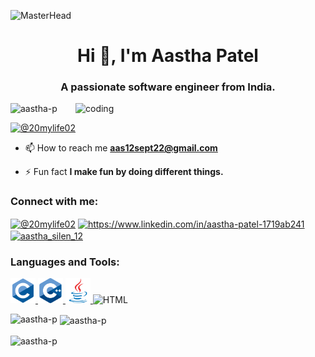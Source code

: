 ![MasterHead](https://qrangers.com/wp-content/uploads/2021/09/Banner-Introduction-to-3D-Animation.png)
<h1 align="center">Hi 👋, I'm Aastha Patel</h1>
<h3 align="center">A passionate software engineer from India.</h3>

<img align="right" alt="coding" width="400" src="https://mir-s3-cdn-cf.behance.net/project_modules/disp/601014116770475.6068beff4640a.gif">

<p align="left"> <img src="https://komarev.com/ghpvc/?username=aastha-p&label=Profile%20views&color=0e75b6&style=flat" alt="aastha-p" /> </p>

<p align="left"> <a href="https://twitter.com/@20mylife02" target="blank"><img src="https://img.shields.io/twitter/follow/@20mylife02?logo=twitter&style=for-the-badge" alt="@20mylife02" /></a> </p>

- 📫 How to reach me **aas12sept22@gmail.com**

- ⚡ Fun fact **I make fun by doing different things.**

<h3 align="left">Connect with me:</h3>
<p align="left">
<a href="https://twitter.com/@20mylife02" target="blank"><img align="center" src="https://raw.githubusercontent.com/rahuldkjain/github-profile-readme-generator/master/src/images/icons/Social/twitter.svg" alt="@20mylife02" height="30" width="40" /></a>
<a href="https://linkedin.com/in/https://www.linkedin.com/in/aastha-patel-1719ab241" target="blank"><img align="center" src="https://raw.githubusercontent.com/rahuldkjain/github-profile-readme-generator/master/src/images/icons/Social/linked-in-alt.svg" alt="https://www.linkedin.com/in/aastha-patel-1719ab241" height="30" width="40" /></a>
<a href="https://instagram.com/aastha_silen_12" target="blank"><img align="center" src="https://raw.githubusercontent.com/rahuldkjain/github-profile-readme-generator/master/src/images/icons/Social/instagram.svg" alt="aastha_silen_12" height="30" width="40" /></a>
</p>

<h3 align="left">Languages and Tools:</h3>
<p align="left"> <a href="https://www.cprogramming.com/" target="_blank" rel="noreferrer"> <img src="https://raw.githubusercontent.com/devicons/devicon/master/icons/c/c-original.svg" alt="c" width="40" height="40"/> </a> <a href="https://www.w3schools.com/cpp/" target="_blank" rel="noreferrer"> <img src="https://raw.githubusercontent.com/devicons/devicon/master/icons/cplusplus/cplusplus-original.svg" alt="cplusplus" width="40" height="40"/> </a> <a href="https://www.java.com" target="_blank" rel="noreferrer"> <img src="https://raw.githubusercontent.com/devicons/devicon/master/icons/java/java-original.svg" alt="java" width="40" height="40"/> </a> <img src="https://www.google.com/url?sa=i&url=https%3A%2F%2Fpixabay.com%2Fillustrations%2Flogo-html-html5-icon-html-html5-2582748%2F&psig=AOvVaw1B0PlEGVhHQ43hL066yf98&ust=1706025032082000&source=images&cd=vfe&ved=0CBMQjRxqFwoTCLC4utOs8YMDFQAAAAAdAAAAABAE" alt="HTML" width="40" height="40"/></p>

<p><img align="left" src="https://github-readme-stats.vercel.app/api/top-langs?username=aastha-p&show_icons=true&locale=en&layout=compact" alt="aastha-p" /></p>

<p>&nbsp;<img align="center" src="https://github-readme-stats.vercel.app/api?username=aastha-p&show_icons=true&locale=en" alt="aastha-p" /></p>

<p><img align="center" src="https://github-readme-streak-stats.herokuapp.com/?user=aastha-p&" alt="aastha-p" /></p>


